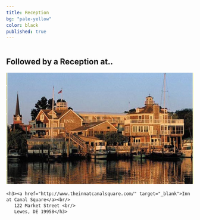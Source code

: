 ```yaml
---
title: Reception
bg: "pale-yellow"
color: black
published: true
---
```

<div class="row">
    
  <div class="small-12 large-12 columns reception">
    <h2>Followed by a Reception at..</h2>
  </div>

  <div class="small-12 large-5 large-offset-1 columns">
    <a href="http://www.theinnatcanalsquare.com/" target="_blank"><img src="/img/inn.jpg" /></a>
  </div>
  <div class="small-12 large-3 end columns reception-location">

    <h3><a href="http://www.theinnatcanalsquare.com/" target="_blank">Inn at Canal Square</a><br/>
       122 Market Street <br/>
       Lewes, DE 19958</h3>
  </div>
</div>